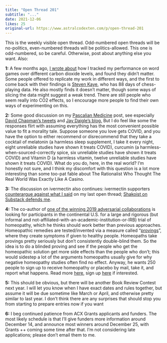 ```yaml
---
title: "Open Thread 201"
subtitle: "..."
date: 2021-12-06
likes: 25
original-url: https://www.astralcodexten.com/p/open-thread-201
---
```

This is the weekly visible open thread. Odd-numbered open threads will be no-politics, even-numbered threads will be politics-allowed. This one is odd-numbered, so be careful. Otherwise, post about anything else you want. Also:

 **1:** A few months ago, [I wrote about](https://astralcodexten.substack.com/p/eight-hundred-slightly-poisoned-word) how I tracked my performance on word games over different carbon dioxide levels, and found they didn’t matter. Some people offered to replicate my work in different ways, and the first to come back with their findings is [Steven Kaye](https://astralcodexten.substack.com/p/open-thread-200/comment/3792450), who has 88 days of chess-playing data. He also mostly finds it doesn’t matter, though some ways of slicing the data might suggest a weak trend. There are still people who seem really into CO2 effects, so I encourage more people to find their own ways of experimenting on this.

 **2:** Some good discussion on my [Pascalian Medicine](https://astralcodexten.substack.com/p/pascalian-medicine) post, see especially [David Chapman’s tweets](https://twitter.com/Meaningness/status/1463570268459130880) and [Jay Daigle’s blog.](https://jaydaigle.net/blog/pascalian-medicine/) But I do feel like some the responses flirt with assuming everything has the most convenient possible value to fit a morality tale. Suppose someone you love gets COVID, and you have the option to either recommend or disrecommend that they take a cocktail of melatonin (a harmless sleep supplement, I take it every night, eight unreliable studies have shown it treats COVID), curcumin (a harmless-when-sourced-correctly spice, six unreliable studies have shown it treats COVID) and Vitamin D (a harmless vitamin, twelve unreliable studies have shown it treats COVID). What do you do, here, in the real world? I’m honestly not sure, and I think my discomfort with this question is a lot more interesting than some too-pat fable about The Rationalist Who Thought The Real World Was Exactly Like A Casino.

 **3:** The discussion on ivermectin also continues: ivermectin supporters [counterargue against what I said](https://twitter.com/alexandrosM/status/1465418748047749128) on my last open thread; [Shakoist on Substack defends me](https://shakoist.substack.com/p/unvirtuous-heuristics).

 **4:** The co-author of [one of the winning 2019 adversarial collaborations](https://slatestarcodex.com/2019/12/11/acc-is-eating-meat-a-net-harm/) is looking for participants in the continental U.S. for a large and rigorous (but informal and not-affiliated-with-an-academic-institution-or-IRB) trial of homeopathy, which he thinks should work better than previous approaches. Homeopathic remedies are tested/invented via a measure called “[provings](https://nyhomeopathy.com/provings/)”, where they create symptoms if given to healthy people. Homeopaths take provings pretty seriously but don’t consistently double-blind them. So the idea is to do a blinded proving and see if the people who get the homeopathic solution get more side effects than the people who don’t; this would sidestep a lot of the arguments homeopaths usually give for why negative homeopathy studies often find no effect. Anyway, he wants 250 people to sign up to receive homeopathy or placebo by mail, take it, and report what happens. Read more [here](https://medium.com/@NoRandomWalks/is-homeopathy-real-9369b3813d1d), sign up [here](https://docs.google.com/forms/d/e/1FAIpQLSfRTD9kaWtzd4c3ii3v30ealORuiueihr6wh8WCG3aaBnsQ-w/viewform) if interested. 

**5:** This should be obvious, but there will be another Book Review Contest next year. I will let you know when I have exact dates and rules together, but assume it will be due sometime like March or April, and otherwise pretty similar to last year. I don’t think there are any surprises that should stop you from starting to prepare entries now if you want

 **6:** I beg continued patience from ACX Grants applicants and funders. The most likely schedule is that I’ll give funders more information around December 14, and announce most winners around December 25, with Grants ++ coming some time after that. I’m not considering late applications; please don’t email them to me.
